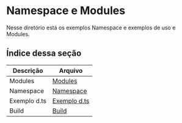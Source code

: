 # Namespace e Modules

Nesse diretório está os exemplos Namespace e exemplos de uso e Modules.

## __Índice dessa seção__

| Descrição | Arquivo |
|-----------|---------|
|Modules | [Modules](https://github.com/juliofilizzola/typescript_studies/blob/main/Namespace-modules/src/modules.ts)|
|Namespace | [Namespace](https://github.com/juliofilizzola/typescript_studies/blob/main/Namespace-modules/src/Namespace.ts)|
|Exemplo d.ts | [Exemplo d.ts](https://github.com/juliofilizzola/typescript_studies/blob/main/Namespace-modules/src/exemplo.d.ts)|
|Build | [Build](https://github.com/juliofilizzola/typescript_studies/tree/main/Namespace-modules/src/build)|
